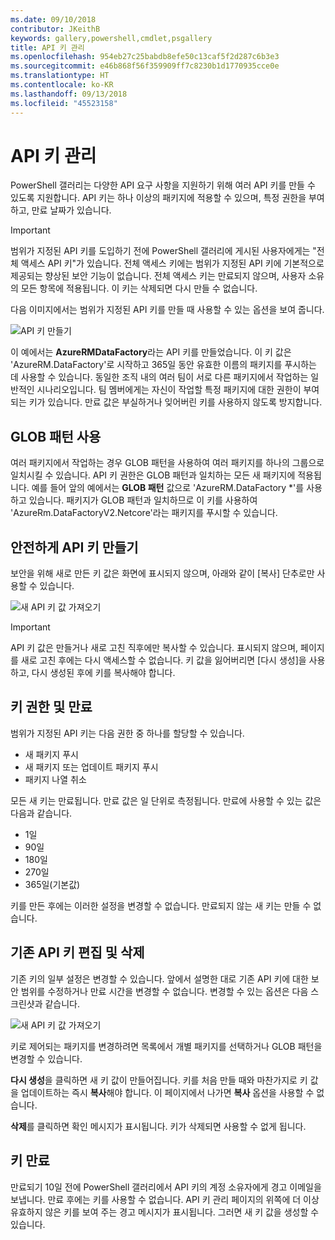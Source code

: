 ```yaml
---
ms.date: 09/10/2018
contributor: JKeithB
keywords: gallery,powershell,cmdlet,psgallery
title: API 키 관리
ms.openlocfilehash: 954eb27c25babdb8efe50c13caf5f2d287c6b3e3
ms.sourcegitcommit: e46b868f56f359909ff7c8230b1d1770935cce0e
ms.translationtype: HT
ms.contentlocale: ko-KR
ms.lasthandoff: 09/13/2018
ms.locfileid: "45523158"
---
```

# <a name="managing-api-keys"></a>API 키 관리

PowerShell 갤러리는 다양한 API 요구 사항을 지원하기 위해 여러 API 키를 만들 수 있도록 지원합니다. API 키는 하나 이상의 패키지에 적용할 수 있으며, 특정 권한을 부여하고, 만료 날짜가 있습니다.

> [!IMPORTANT]
> 범위가 지정된 API 키를 도입하기 전에 PowerShell 갤러리에 게시된 사용자에게는 "전체 액세스 API 키"가 있습니다. 전체 액세스 키에는 범위가 지정된 API 키에 기본적으로 제공되는 향상된 보안 기능이 없습니다. 전체 액세스 키는 만료되지 않으며, 사용자 소유의 모든 항목에 적용됩니다. 이 키는 삭제되면 다시 만들 수 없습니다.

다음 이미지에서는 범위가 지정된 API 키를 만들 때 사용할 수 있는 옵션을 보여 줍니다.

![API 키 만들기](../../Images/PSGallery_KeyScoped.png)

이 예에서는 **AzureRMDataFactory**라는 API 키를 만들었습니다. 이 키 값은 'AzureRM.DataFactory'로 시작하고 365일 동안 유효한 이름의 패키지를 푸시하는 데 사용할 수 있습니다. 동일한 조직 내의 여러 팀이 서로 다른 패키지에서 작업하는 일반적인 시나리오입니다. 팀 멤버에게는 자신이 작업할 특정 패키지에 대한 권한이 부여되는 키가 있습니다.
만료 값은 부실하거나 잊어버린 키를 사용하지 않도록 방지합니다.

## <a name="using-glob-patterns"></a>GLOB 패턴 사용

여러 패키지에서 작업하는 경우 GLOB 패턴을 사용하여 여러 패키지를 하나의 그룹으로 일치시킬 수 있습니다. API 키 권한은 GLOB 패턴과 일치하는 모든 새 패키지에 적용됩니다. 예를 들어 앞의 예에서는 **GLOB 패턴** 값으로 'AzureRM.DataFactory *'를 사용하고 있습니다. 패키지가 GLOB 패턴과 일치하므로 이 키를 사용하여 'AzureRm.DataFactoryV2.Netcore'라는 패키지를 푸시할 수 있습니다.

## <a name="create-api-keys-securely"></a>안전하게 API 키 만들기

보안을 위해 새로 만든 키 값은 화면에 표시되지 않으며, 아래와 같이 [복사] 단추로만 사용할 수 있습니다.

![새 API 키 값 가져오기](../../Images/PSGallery_CopyCreatedKey.png)

> [!IMPORTANT]
> API 키 값은 만들거나 새로 고친 직후에만 복사할 수 있습니다. 표시되지 않으며, 페이지를 새로 고친 후에는 다시 액세스할 수 없습니다. 키 값을 잃어버리면 [다시 생성]을 사용하고, 다시 생성된 후에 키를 복사해야 합니다.

## <a name="key-permissions-and-expiration"></a>키 권한 및 만료

범위가 지정된 API 키는 다음 권한 중 하나를 할당할 수 있습니다.

- 새 패키지 푸시
- 새 패키지 또는 업데이트 패키지 푸시
- 패키지 나열 취소

모든 새 키는 만료됩니다. 만료 값은 일 단위로 측정됩니다. 만료에 사용할 수 있는 값은 다음과 같습니다.

- 1일
- 90일
- 180일
- 270일
- 365일(기본값)

키를 만든 후에는 이러한 설정을 변경할 수 없습니다. 만료되지 않는 새 키는 만들 수 없습니다.

## <a name="editing-and-deleting-existing-api-keys"></a>기존 API 키 편집 및 삭제

기존 키의 일부 설정은 변경할 수 있습니다. 앞에서 설명한 대로 기존 API 키에 대한 보안 범위를 수정하거나 만료 시간을 변경할 수 없습니다. 변경할 수 있는 옵션은 다음 스크린샷과 같습니다.

![새 API 키 값 가져오기](../../Images/PSGallery_EditAPIKey.png)

키로 제어되는 패키지를 변경하려면 목록에서 개별 패키지를 선택하거나 GLOB 패턴을 변경할 수 있습니다.

**다시 생성**을 클릭하면 새 키 값이 만들어집니다. 키를 처음 만들 때와 마찬가지로 키 값을 업데이트하는 즉시 **복사**해야 합니다. 이 페이지에서 나가면 **복사** 옵션을 사용할 수 없습니다.

**삭제**를 클릭하면 확인 메시지가 표시됩니다. 키가 삭제되면 사용할 수 없게 됩니다.

## <a name="key-expiration"></a>키 만료

만료되기 10일 전에 PowerShell 갤러리에서 API 키의 계정 소유자에게 경고 이메일을 보냅니다. 만료 후에는 키를 사용할 수 없습니다. API 키 관리 페이지의 위쪽에 더 이상 유효하지 않은 키를 보여 주는 경고 메시지가 표시됩니다. 그러면 새 키 값을 생성할 수 있습니다.
